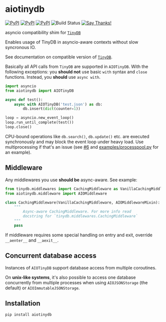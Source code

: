 # aiotinydb

[![PyPI](https://img.shields.io/pypi/v/aiotinydb.svg)](https://pypi.python.org/pypi/aiotinydb) [![PyPI](https://img.shields.io/pypi/pyversions/aiotinydb.svg)](https://pypi.python.org/pypi/aiotinydb) [![PyPI](https://img.shields.io/pypi/l/aiotinydb.svg)](https://pypi.python.org/pypi/aiotinydb) ![Build Status](https://github.com/aiotinydb/aiotinydb/actions/workflows/ci.yml/badge.svg) [![Say Thanks!](https://img.shields.io/badge/Say%20Thanks-!-1EAEDB.svg)](https://saythanks.io/to/ASMfreaK)

asyncio compatibility shim for [`TinyDB`](https://github.com/msiemens/tinydb)

Enables usage of TinyDB in asyncio-aware contexts without slow syncronous IO.


See documentation on compatible version of [`TinyDB`](https://tinydb.readthedocs.io/en/v4.7.0/).

Basically all API calls from `TinyDB` are supported in `AIOTinyDB`. With the following exceptions: you **should not** use basic `with` syntax and `close` functions. Instead, you **should** use `async with`.

```python
import asyncio
from aiotinydb import AIOTinyDB

async def test():
    async with AIOTinyDB('test.json') as db:
        db.insert(dict(counter=1))

loop = asyncio.new_event_loop()
loop.run_until_complete(test())
loop.close()
```

CPU-bound operations like `db.search()`, `db.update()` etc. are executed synchronously and may block the event loop under heavy load. Use multiprocessing if that's an issue (see [#6](https://github.com/aiotinydb/aiotinydb/issues/6#issuecomment-1125343152) and [examples/processpool.py](examples/processpool.py) for an example).

## Middleware

Any middlewares you use **should be** async-aware. See example:

```python
from tinydb.middlewares import CachingMiddleware as VanillaCachingMiddleware
from aiotinydb.middleware import AIOMiddleware

class CachingMiddleware(VanillaCachingMiddleware, AIOMiddlewareMixin):
    """
        Async-aware CachingMiddleware. For more info read
        docstring for `tinydb.middlewares.CachingMiddleware`
    """
    pass
```

If middleware requires some special handling on entry and exit, override `__aenter__` and `__aexit__`.

## Concurrent database access

Instances of `AIOTinyDB` support database access from multiple coroutines.

On **unix-like systems**, it's also possible to access one database concurrently from multiple processes when using `AIOJSONStorage` (the default) or `AIOImmutableJSONStorage`.

## Installation

```
pip install aiotinydb
```
